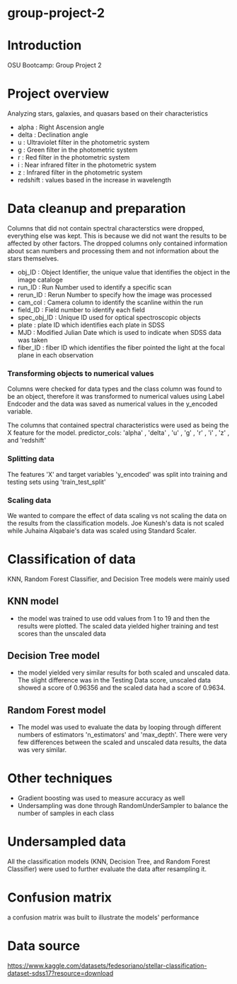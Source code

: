 # group-project-2
# Introduction
OSU Bootcamp: Group Project 2

# Project overview
Analyzing stars, galaxies, and quasars based on their characteristics

- alpha : Right Ascension angle 
- delta : Declination angle 
- u : Ultraviolet filter in the photometric system
- g : Green filter in the photometric system
- r : Red filter in the photometric system
- i : Near infrared filter in the photometric system 
- z : Infrared filter in the photometric system
- redshift : values based in the increase in wavelength

# Data cleanup and preparation
Columns that did not contain spectral characterstics were dropped, everything else was kept. 
This is because we did not want the results to be affected by other factors. 
The dropped columns only contained information about scan numbers and processing them and not information about the stars themselves. 

- obj_ID : Object Identifier, the unique value that identifies the object in the image cataloge 
- run_ID : Run Number used to identify a specific scan
- rerun_ID : Rerun Number to specify how the image was processed 
- cam_col : Camera column to identify the scanline within the run
- field_ID : Field number to identify each field
- spec_obj_ID : Unique ID used for optical spectroscopic objects 
- plate : plate ID which identifies each plate in SDSS
- MJD : Modified Julian Date which is used to indicate when SDSS data was taken
- fiber_ID : fiber ID which identifies the fiber pointed the light at the focal plane in each observation

### Transforming objects to numerical values
Columns were checked for data types and the class column was found to be an object, therefore it was transformed to numerical values using Label Endcoder and the data was saved as numerical values in the y_encoded variable. 

The columns that contained spectral characteristics were used as being the X feature for the model.
predictor_cols: 'alpha' , 'delta' , 'u' , 'g' , 'r' , 'i' , 'z' , and 'redshift'

### Splitting data
The features 'X' and target variables 'y_encoded' was split into training and testing sets using 'train_test_split'

### Scaling data
We wanted to compare the effect of data scaling vs not scaling the data on the results from the classification models. Joe Kunesh's data is not scaled while Juhaina Alqabaie's data was scaled using Standard Scaler.

# Classification of data
KNN, Random Forest Classifier, and Decision Tree models were mainly used 

## KNN model
- the model was trained to use odd values from 1 to 19 and then the results were plotted. The scaled data yielded higher training and test scores than the unscaled data

## Decision Tree model
- the model yielded very similar results for both scaled and unscaled data. The slight difference was in the Testing Data score, unscaled data showed a score of 0.96356 and the scaled data had a score of 0.9634.

## Random Forest model
- The model was used to evaluate the data by looping through different numbers of estimators 'n_estimators' and 'max_depth'. There were very few differences between the scaled and unscaled data results, the data was very similar. 

# Other techniques 
- Gradient boosting was used to measure accuracy as well
- Undersampling was done through RandomUnderSampler to balance the number of samples in each class

# Undersampled data
All the classification models (KNN, Decision Tree, and Random Forest Classifier) were used to further evaluate the data after resampling it. 

# Confusion matrix
a confusion matrix was built to illustrate the models' performance

# Data source
https://www.kaggle.com/datasets/fedesoriano/stellar-classification-dataset-sdss17?resource=download

